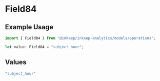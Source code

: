 # Field84

## Example Usage

```typescript
import { Field84 } from "@inkeep/inkeep-analytics/models/operations";

let value: Field84 = "subject_hour";
```

## Values

```typescript
"subject_hour"
```
